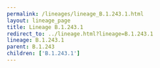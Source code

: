 ```yaml
---
permalink: /lineages/lineage_B.1.243.1.html
layout: lineage_page
title: Lineage B.1.243.1
redirect_to: ../lineage.html?lineage=B.1.243.1
lineage: B.1.243.1
parent: B.1.243
children: ['B.1.243.1']
---
```

